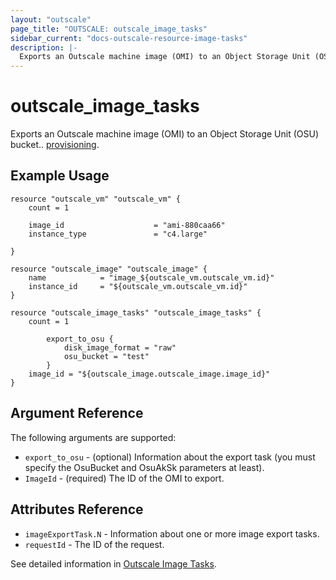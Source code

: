 ```yaml
---
layout: "outscale"
page_title: "OUTSCALE: outscale_image_tasks"
sidebar_current: "docs-outscale-resource-image-tasks"
description: |-
  Exports an Outscale machine image (OMI) to an Object Storage Unit (OSU) bucket.
---
```


# outscale_image_tasks

Exports an Outscale machine image (OMI) to an Object Storage Unit (OSU) bucket.. [provisioning](/docs/provisioners/index.html).

## Example Usage

```hcl
resource "outscale_vm" "outscale_vm" {
    count = 1

    image_id                    = "ami-880caa66"
    instance_type               = "c4.large"

}

resource "outscale_image" "outscale_image" {
    name            = "image_${outscale_vm.outscale_vm.id}"
    instance_id     = "${outscale_vm.outscale_vm.id}"
}

resource "outscale_image_tasks" "outscale_image_tasks" {
    count = 1

		export_to_osu {
			disk_image_format = "raw"
			osu_bucket = "test"
		}
    image_id = "${outscale_image.outscale_image.image_id}"
}

```

## Argument Reference

The following arguments are supported:

* `export_to_osu` - (optional)	Information about the export task (you must specify the OsuBucket and OsuAkSk parameters at least).	
* `ImageId` - (required)	The ID of the OMI to export.	

## Attributes Reference

* `imageExportTask.N` -	Information about one or more image export tasks.
* `requestId` -	The ID of the request.

See detailed information in [Outscale Image Tasks](http://docs.outscale.com/api_fcu/operations/Action_DescribeImageExportTasks_get.html#_api_fcu-action_describeimageexporttasks_get).

